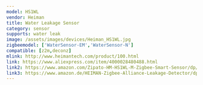 ```yaml
---
model: HS1WL
vendor: Heiman
title: Water Leakage Sensor
category: sensor
supports: water leak
image: /assets/images/devices/Heiman_HS1WL.jpg
zigbeemodel: ['WaterSensor-EM','WaterSensor-N']
compatible: [z2m,deconz]
mlink: http://www.heimantech.com/product/100.html
link: https://www.aliexpress.com/item/4000028480488.html
link2: https://www.amazon.com/Zipato-HM-HS1WL-M-Zigbee-Smart-Sensor/dp/B075JKNH4C
link3: https://www.amazon.de/HEIMAN-Zigbee-Alliance-Leakage-Detector/dp/B07DHRSLJY
---
```

